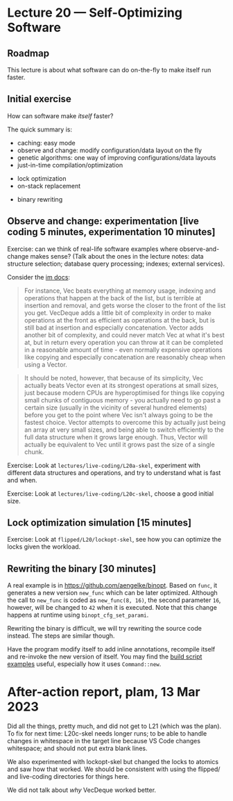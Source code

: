 # Lecture 20 — Self-Optimizing Software

## Roadmap

This lecture is about what software can do on-the-fly to make itself run faster.

## Initial exercise

How can software make *itself* faster?

The quick summary is:
* caching: easy mode
* observe and change: modify configuration/data layout on the fly
* genetic algorithms: one way of improving configurations/data layouts
* just-in-time compilation/optimization
 + lock optimization
 + on-stack replacement
* binary rewriting

## Observe and change: experimentation [live coding 5 minutes, experimentation 10 minutes]

Exercise: can we think of real-life software examples where observe-and-change
makes sense? (Talk about the ones in the lecture notes: data structure
selection; database query processing; indexes; external services).

Consider the [im docs](https://docs.rs/im/15.1.0/im/index.html):

> For instance, Vec beats everything at memory usage, indexing and operations
> that happen at the back of the list, but is terrible at insertion and removal,
> and gets worse the closer to the front of the list you get. VecDeque adds a
> little bit of complexity in order to make operations at the front as efficient
> as operations at the back, but is still bad at insertion and especially
> concatenation. Vector adds another bit of complexity, and could never match
> Vec at what it's best at, but in return every operation you can throw at it
> can be completed in a reasonable amount of time - even normally expensive
> operations like copying and especially concatenation are reasonably cheap when
> using a Vector.

> It should be noted, however, that because of its simplicity, Vec actually
> beats Vector even at its strongest operations at small sizes, just because
> modern CPUs are hyperoptimised for things like copying small chunks of
> contiguous memory - you actually need to go past a certain size (usually in
> the vicinity of several hundred elements) before you get to the point where
> Vec isn't always going to be the fastest choice. Vector attempts to overcome
> this by actually just being an array at very small sizes, and being able to
> switch efficiently to the full data structure when it grows large enough.
> Thus, Vector will actually be equivalent to Vec until it grows past the size
> of a single chunk.

Exercise: Look at `lectures/live-coding/L20a-skel`, experiment with different
data structures and operations, and try to understand what is fast and when.

Exercise: Look at `lectures/live-coding/L20c-skel`, choose a good initial size.

## Lock optimization simulation [15 minutes]

Exercise: Look at `flipped/L20/lockopt-skel`, see how you can optimize the locks
given the workload.

## Rewriting the binary [30 minutes]

A real example is in https://github.com/aengelke/binopt. Based on `func`, it
generates a new version `new_func` which can be later optimized. Although the
call to `new_func` is coded as `new_func(8, 16)`, the second parameter `16`,
however, will be changed to `42` when it is executed. Note that this change
happens at runtime using `binopt_cfg_set_parami`.

Rewriting the binary is difficult, we will try rewriting the source code
instead. The steps are similar though.

Have the program modify itself to add inline annotations, recompile itself and
re-invoke the new version of itself. You may find the [build script
examples](https://doc.rust-lang.org/cargo/reference/build-script-examples.html)
useful, especially how it uses `Command::new`.

# After-action report, plam, 13 Mar 2023

Did all the things, pretty much, and did not get to L21 (which was the plan). To
fix for next time: L20c-skel needs longer runs; to be able to handle changes in
whitespace in the target line because VS Code changes whitespace; and should not
put extra blank lines.

We also experimented with lockopt-skel but changed the locks to atomics and saw
how that worked. We should be consistent with using the flipped/ and live-coding
directories for things here.

We did not talk about *why* VecDeque worked better.
